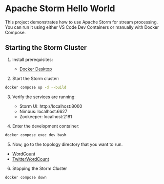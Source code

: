 # Apache Storm Hello World

This project demonstrates how to use Apache Storm for stream processing. You can run it using either VS Code Dev Containers or manually with Docker Compose.

## Starting the Storm Cluster

1. Install prerequisites:
   - [Docker Desktop](https://www.docker.com/products/docker-desktop/)

2. Start the Storm cluster:
```bash
docker compose up -d --build
```

3. Verify the services are running:
   - Storm UI: http://localhost:8000
   - Nimbus: localhost:6627
   - Zookeeper: localhost:2181


4. Enter the development container:
```bash
docker compose exec dev bash
```

5. Now, go to the topology directory that you want to run.

- [WordCount](WordCount/README.md)
- [TwitterWordCount](TwitterWordCount/README.md)

6. Stopping the Storm Cluster
```bash
docker compose down
```
